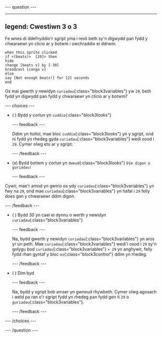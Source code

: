 
--- question ---

---
legend: Cwestiwn 3 o 3
---

Fe wnes di ddefnyddio'r sgript yma i reoli beth sy'n digwydd pan fydd y chwaraewr yn clicio ar y botwm i uwchraddio ei ddrwm:

```blocks3
when this sprite clicked
if <(beats)>  [29]> then 
hide
change [beats v] by [-30] 
broadcast [conga v] 
else
say [Not enough beats!] for [2] seconds 
end
```

Os mai gwerth y newidyn `curiadau`{:class="block3variables"} yw `29`, beth fydd yn digwydd pan fydd y chwaraewr yn clicio ar y botwm?

--- choices ---

- ( ) Bydd y corlun yn `cuddio`{:class="block3looks"}

  --- feedback ---

  Ddim yn hollol, mae bloc `cuddio`{:class="block3looks"} yn y sgript, ond ni fydd yn rhedeg gyda `curiadau`{:class="block3variables"} wedi osod i `29`. Cymer olwg eto ar y sgript.

  --- /feedback ---

- (x) Bydd botwm y corlun yn `dweud`{:class="block3looks"} `Dim digon o guriadau!`

  --- feedback ---

Cywir, mae'r amod yn gwirio os ydy `curiadau`{:class="block3variables"} yn fwy na `29`, ond mae `curiadau`{:class="block3variables"} yn hafal i `29` felly does gan y chwaraewr ddim digon.

  --- /feedback ---

- ( ) Bydd 30 yn cael ei dynnu o werth y newidyn `curiadau`{:class="block3variables"}

  --- feedback ---

  Na, bydd gwerth y newidyn `curiadau`{:class="block3variables"} yn aros yr un peth. Mae `curiadau`{:class="block3variables"} wedi'i osod i `29` sy'n golygu bod `curiadau`{:class="block3variables"} `> 29` yn anghywir, felly fydd rhan gyntaf y bloc `os`{:class="block3control"} ddim yn rhedeg.

  --- /feedback ---

- ( ) Dim byd

  --- feedback ---

  Na, bydd y sgript bob amser yn gwneud rhywbeth. Cymer olwg agosach i weld pa ran o'r sgript fydd yn rhedeg pan fydd gen ti `29` o `guriadau`{:class="block3variables"}.

  --- /feedback ---

--- /choices ---

--- /question ---
